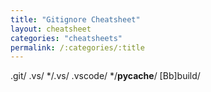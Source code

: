 ```yaml
---
title: "Gitignore Cheatsheet"
layout: cheatsheet
categories: "cheatsheets"
permalink: /:categories/:title
---
```


.git/
.vs/
*/.vs/
.vscode/
*/__pycache__/
[Bb]build/